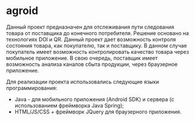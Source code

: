 # agroid
Данный проект предназначен для отслеживания пути следования товара от поставщика до конечного потребителя. Решение основано на технологиях DOI и QR. Данный проект дает возможность контроля состояния товара, как покупателю, так и поставщику. В данном случае покупатель имеет возможность контролировать качество товара через мобильное приложение. В свою очередь, поставщик имеет возможность анализа каналов сбыта продукции, через браузерное приложение. 

Для реализации проекта использовались следующие языки программирования:
- Java - для мобильного приложения (Android SDK) и сервера (с использованием фреймворка Java Spring);
- HTML/JS/CSS + фреймворк JQuery для браузерного приложения.
